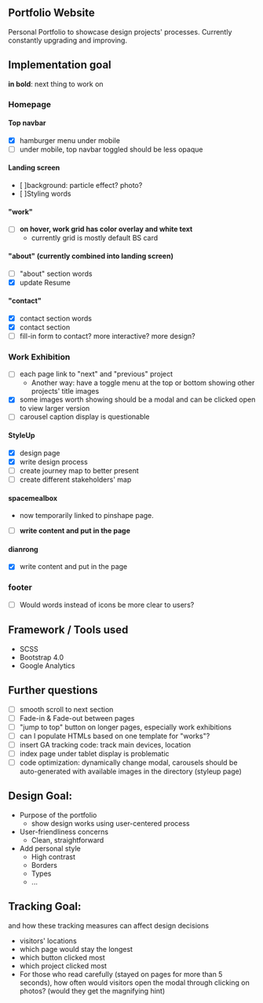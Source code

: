 ## Portfolio Website
Personal Portfolio to showcase design projects' processes.
Currently constantly upgrading and improving.

## Implementation goal
**in bold**: next thing to work on

### Homepage
#### Top navbar
- [x] hamburger menu under mobile
- [ ] under mobile, top navbar toggled should be less opaque

#### Landing screen
- [ ]background: particle effect? photo?
- [ ]Styling words

#### "work"
- [ ] **on hover, work grid has color overlay and white text**
  - currently grid is mostly default BS card

#### "about" (currently combined into landing screen)
- [ ] "about" section words
- [x] update Resume

#### "contact"
- [x] contact section words
- [x] contact section
- [ ] fill-in form to contact? more interactive? more design?

### Work Exhibition
- [ ] each page link to "next" and "previous" project
  - Another way: have a toggle menu at the top or bottom showing other projects' title images  
- [x] some images worth showing should be a modal and can be clicked open to view larger version
- [ ] carousel caption display is questionable

#### StyleUp
- [x] design page
- [x] write design process
- [ ] create journey map to better present
- [ ] create different stakeholders' map

#### spacemealbox
- now temporarily linked to pinshape page.
- [ ] **write content and put in the page**

#### dianrong
- [x] write content and put in the page

### footer
- [ ] Would words instead of icons be more clear to users?

## Framework / Tools used
- SCSS
- Bootstrap 4.0
- Google Analytics

## Further questions
- [ ] smooth scroll to next section
- [ ] Fade-in & Fade-out between pages
- [ ] "jump to top" button on longer pages, especially work exhibitions
- [ ] can I populate HTMLs based on one template for "works"?
- [ ] insert GA tracking code: track main devices, location
- [ ] index page under tablet display is problematic
- [ ] code optimization: dynamically change modal, carousels should be auto-generated with available images in the directory (styleup page)

## Design Goal:
- Purpose of the portfolio
  - show design works using user-centered process
- User-friendliness concerns
  - Clean, straightforward
- Add personal style
  - High contrast
  - Borders
  - Types
  - ...

## Tracking Goal:
and how these tracking measures can affect design decisions
- visitors' locations
- which page would stay the longest
- which button clicked most
- which project clicked most
- For those who read carefully (stayed on pages for more than 5 seconds),
 how often would visitors open the modal through clicking on photos? (would they get the magnifying hint)
